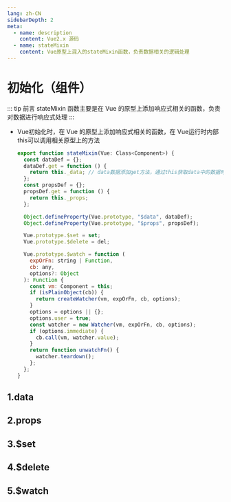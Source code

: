 ```yaml
---
lang: zh-CN
sidebarDepth: 2
meta:
  - name: description
    content: Vue2.x 源码
  - name: stateMixin
    content: Vue原型上混入的stateMixin函数，负责数据相关的逻辑处理
---
```


# 初始化（组件）

::: tip 前言
stateMixin 函数主要是在 Vue 的原型上添加响应式相关的函数，负责对数据进行响应式处理
:::


- Vue初始化时，在 Vue 的原型上添加响应式相关的函数，在 Vue运行时内部this可以调用相关原型上的方法

  ```js
  export function stateMixin(Vue: Class<Component>) {
    const dataDef = {};
    dataDef.get = function () {
      return this._data; // data数据添加get方法，通过this获取data中的数据时会被这里的函数拦截返回数据
    };
    const propsDef = {};
    propsDef.get = function () {
      return this._props;
    };

    Object.defineProperty(Vue.prototype, "$data", dataDef);
    Object.defineProperty(Vue.prototype, "$props", propsDef);

    Vue.prototype.$set = set;
    Vue.prototype.$delete = del;

    Vue.prototype.$watch = function (
      expOrFn: string | Function,
      cb: any,
      options?: Object
    ): Function {
      const vm: Component = this;
      if (isPlainObject(cb)) {
        return createWatcher(vm, expOrFn, cb, options);
      }
      options = options || {};
      options.user = true;
      const watcher = new Watcher(vm, expOrFn, cb, options);
      if (options.immediate) {
        cb.call(vm, watcher.value);
      }
      return function unwatchFn() {
        watcher.teardown();
      };
    };
  }
  ```

## 1.data

## 2.props

## 3.$set

## 4.$delete

## 5.$watch

<!-- <Vssue /> -->
